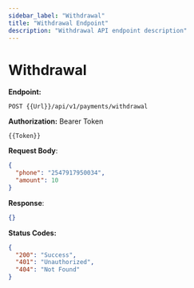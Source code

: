 ```yaml
---
sidebar_label: "Withdrawal"
title: "Withdrawal Endpoint"
description: "Withdrawal API endpoint description"
---
```


# Withdrawal

**Endpoint:**

```
POST {{Url}}/api/v1/payments/withdrawal
```

**Authorization:** Bearer Token

```
{{Token}}
```

**Request Body**:

```json
{
  "phone": "2547917950034",
  "amount": 10
}
```

**Response**:

```json
{}
```

**Status Codes:**

```json
{
  "200": "Success",
  "401": "Unauthorized",
  "404": "Not Found"
}
```
